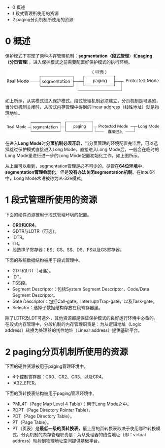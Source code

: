 - 0 概述
- 1 段式管理所使用的资源
- 2 paging分页机制所使用的资源

# 0 概述

保护模式下实现了两种内存管理机制：**segmentation（段式管理**）和**paging（分页管理**），进入保护模式之前需要配置好保护模式的执行环境。

![config](./images/1.png)

如上所示，从实模式进入保护模式，段式管理机制必须建立，分页机制是可选的，当分页机制关闭时，从段式内存管理中得到的linear address（线性地址）就是物理地址。

![config](./images/2.png)

在进入**Long Mode**时**分页机制必须开启**，当分页管理的环境配置完毕后，可以选择跳过保护模式直接进入Long Mode，直接进入Long Mode后，一般会在临时的Long Mode里进行进一步的Long Mode配置初始化工作，如上图所示。

从上面可以看到，segmentation管理是必不可少的，尽管在**64位环境**中，**segmentation管理会弱化**，但是**没有办法关闭segmentation机制**。在Intel64中，Long Mode术语被称为IA\-32e模式。

# 1 段式管理所使用的资源

下面的硬件资源被用于段式管理环境的配置。

- **CR0和CR4**。
- GDTR与LDTR（可选）。
- IDTR。
- TR。
- 段选择子寄存器：ES、CS、SS、DS、FS以及GS寄存器。

下面的系统数据结构被用于段式管理中。

- GDT和LDT（可选）。
- IDT。
- TSS段。
- Segment Descriptor：包括System Segment Descriptor，Code/Data Segment Descriptor。
- Gate Descriptor：包括Call-gate，Interrupt/Trap-gate，以及Task-gate。
- Selector：选择子数据结构存放在段寄存器里。

除了LDTR及LDT可选外，其他资源都是保证保护模式的良好运行环境中必备的。在段式内存管理中，分段机制的内存管理职责是：为从逻辑地址（Logic address）转换为处理器的线性地址（Linear address）提供基础平台。

# 2 paging分页机制所使用的资源

下面的硬件资源被用于paging管理环境中。

- 4个控制寄存器：CR0、CR2、CR3，以及CR4。
- IA32_EFER。

下面的页转换表结构被用于paging管理环境中。

- PML4T（Page Map Level 4 Table）：用于Long Mode之中。
- PDPT（Page Directory Pointer Table）。
- PDT（Page Directory Table）。
- PT（Page Table）。
- PT（页表）是**最低一级的页转换表**，最上层的页转换表取决于使用哪种转换模式。分页机制的内存管理职责是：为从处理器的线性地址（即：virtual address）映射到物理地址空间提供基础平台。